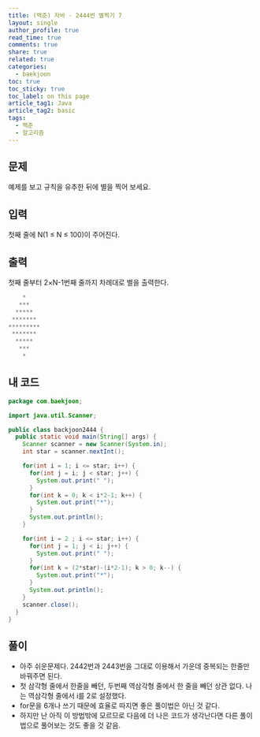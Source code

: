 ```yaml
---
title: (백준) 자바 - 2444번 별찍기 7
layout: single
author_profile: true
read_time: true
comments: true
share: true
related: true
categories: 
  - baekjoon
toc: true
toc_sticky: true
toc_label: on this page
article_tag1: Java
article_tag2: basic
tags:
  - 백준
  - 알고리즘
---
```


## 문제

예제를 보고 규칙을 유추한 뒤에 별을 찍어 보세요.



## 입력

첫째 줄에 N(1 ≤ N ≤ 100)이 주어진다.



## 출력

첫째 줄부터 2×N-1번째 줄까지 차례대로 별을 출력한다.

```java
    *
   ***
  *****
 *******
*********
 *******
  *****
   ***
    *
```



## 내 코드

```java
package com.baekjoon;

import java.util.Scanner;

public class backjoon2444 {
  public static void main(String[] args) {
    Scanner scanner = new Scanner(System.in);
    int star = scanner.nextInt();

    for(int i = 1; i <= star; i++) {
      for(int j = i; j < star; j++) {
        System.out.print(" ");
      }
      for(int k = 0; k < i*2-1; k++) {
        System.out.print("*");
      }
      System.out.println();
    }

    for(int i = 2 ; i <= star; i++) {
      for(int j = 1; j < i; j++) {
        System.out.print(" ");
      }
      for(int k = (2*star)-(i*2-1); k > 0; k--) {
        System.out.print("*");
      }
      System.out.println();
    }
    scanner.close();
  }
}

```



## 풀이

* 아주 쉬운문제다. 2442번과 2443번을 그대로 이용해서 가운데 중복되는 한줄만 바꿔주면 된다. 
* 첫 삼각형 줄에서 한줄을 빼던, 두번째 역삼각형 줄에서 한 줄을 빼던 상관 없다. 나는 역삼각형 줄에서 i를 2로 설정했다.
* for문을 6개나 쓰기 때문에 효율로 따지면 좋은 풀이법은 아닌 것 같다.
* 하지만 난 아직 이 방법밖에 모르므로 다음에 더 나은 코드가 생각난다면 다른 풀이법으로 풀어보는 것도 좋을 것 같음.